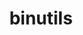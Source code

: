 ---
title: "binutils"
layout: cache
categories: [package, v0.18.0]
meta: {"versions": ["2.36.1", "2.38"], "compilers": ["gcc@=7.5.0"], "oss": ["ubuntu18.04"], "platforms": ["linux"], "targets": ["x86_64"], "stacks": ["data-vis-sdk", "e4s", "root"], "num_specs": 2, "num_specs_by_stack": {"data-vis-sdk": 1, "root": 2, "e4s": 1}}
spec_details: [{"hash": "kiexepgh23yx5oerq2j3rixujetfxx3y", "compiler": "gcc@=7.5.0", "versions": ["2.38"], "os": "ubuntu18.04", "platform": "linux", "target": "x86_64", "variants": ["~gas", "+gold", "~headers", "~interwork", "+ld", "~libiberty", "libs=shared,static", "~lto", "+nls", "+plugins"], "stacks": ["data-vis-sdk", "root"], "size": "-", "tarball": "https://binaries.spack.io/v0.18.0/build_cache/linux-ubuntu18.04-x86_64/gcc-7.5.0/binutils-2.38/linux-ubuntu18.04-x86_64-gcc-7.5.0-binutils-2.38-kiexepgh23yx5oerq2j3rixujetfxx3y.spack"}, {"hash": "qb6yv7xzksbj2q6crz7px2fbfrjy6sly", "compiler": "gcc@=7.5.0", "versions": ["2.36.1"], "os": "ubuntu18.04", "platform": "linux", "target": "x86_64", "variants": ["~gas", "+gold", "+headers", "~interwork", "+ld", "+libiberty", "libs=shared,static", "~lto", "~nls", "patches=a51b7bf", "+plugins"], "stacks": ["e4s", "root"], "size": "-", "tarball": "https://binaries.spack.io/v0.18.0/build_cache/linux-ubuntu18.04-x86_64/gcc-7.5.0/binutils-2.36.1/linux-ubuntu18.04-x86_64-gcc-7.5.0-binutils-2.36.1-qb6yv7xzksbj2q6crz7px2fbfrjy6sly.spack"}]
---